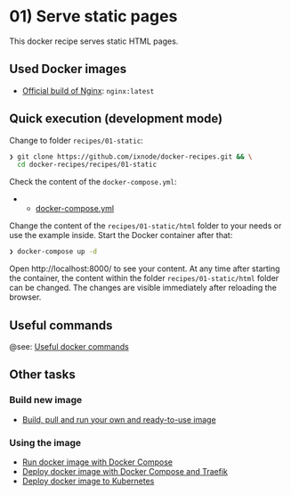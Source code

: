 # 01) Serve static pages

This docker recipe serves static HTML pages.

## Used Docker images

* [Official build of Nginx](https://hub.docker.com/_/nginx): `nginx:latest`



## Quick execution (development mode)

Change to folder `recipes/01-static`:

```bash
❯ git clone https://github.com/ixnode/docker-recipes.git && \
  cd docker-recipes/recipes/01-static
```

Check the content of the `docker-compose.yml`:

* * [docker-compose.yml](docker-compose.yml)

Change the content of the `recipes/01-static/html` folder to your needs or use the
example inside. Start the Docker container after that:

```bash
❯ docker-compose up -d
```

Open http://localhost:8000/ to see your content. At any time after starting the
container, the content within the folder `recipes/01-static/html` folder can be
changed. The changes are visible immediately after reloading the browser.

## Useful commands

@see: [Useful docker commands](../../docs/commands.md)

## Other tasks

### Build new image

* [Build, pull and run your own and ready-to-use image](build/README.md)

### Using the image

* [Run docker image with Docker Compose](docs/deploy/docker-compose.md)
* [Deploy docker image with Docker Compose and Traefik](docs/deploy/docker-compose.traefik.md)
* [Deploy docker image to Kubernetes](docs/deploy/kubernetes.md)
